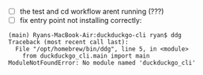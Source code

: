 - [ ] the test and cd workflow arent running (???)
- [ ] fix entry point not installing correctly:
```
(main) Ryans-MacBook-Air:duckduckgo-cli ryan$ ddg
Traceback (most recent call last):
  File "/opt/homebrew/bin/ddg", line 5, in <module>
    from duckduckgo_cli.main import main
ModuleNotFoundError: No module named 'duckduckgo_cli'
```
